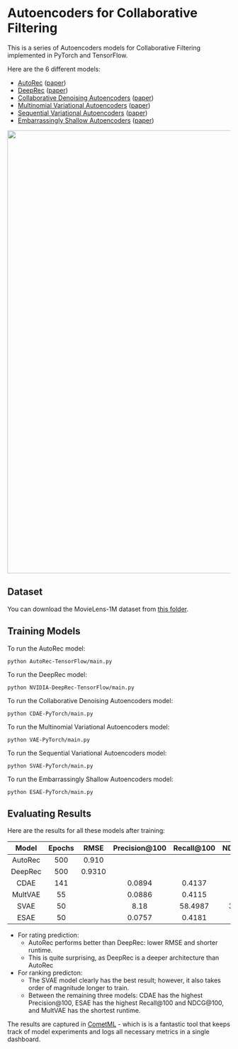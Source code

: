 # Autoencoders for Collaborative Filtering

This is a series of Autoencoders models for Collaborative Filtering implemented in PyTorch and TensorFlow.

Here are the 6 different models:

* [AutoRec](https://github.com/khanhnamle1994/transfer-rec/tree/master/Autoencoders-Experiments/AutoRec-TensorFlow) ([paper](https://github.com/khanhnamle1994/transfer-rec/blob/master/Autoencoders-Experiments/AutoRec-Autoencoders-Meet-Collaborative-Filtering.pdf))
* [DeepRec](https://github.com/khanhnamle1994/transfer-rec/tree/master/Autoencoders-Experiments/NVIDIA-DeepRec-TensorFlow) ([paper](https://github.com/khanhnamle1994/transfer-rec/blob/master/Autoencoders-Experiments/Training-Deep-Autoencoders-For-Collaborative-Filtering.pdf))
* [Collaborative Denoising Autoencoders](https://github.com/khanhnamle1994/transfer-rec/tree/master/Autoencoders-Experiments/CDAE-PyTorch) ([paper](https://github.com/khanhnamle1994/transfer-rec/blob/master/Autoencoders-Experiments/Collaborative-Denoising-Autoencoders-for-TopN-Recommendation-System.pdf))
* [Multinomial Variational Autoencoders](https://github.com/khanhnamle1994/transfer-rec/tree/master/Autoencoders-Experiments/VAE-PyTorch) ([paper](https://github.com/khanhnamle1994/transfer-rec/blob/master/Autoencoders-Experiments/Variational-Autoencoders-for-Collaborative-Filtering.pdf))
* [Sequential Variational Autoencoders](https://github.com/khanhnamle1994/transfer-rec/tree/master/Autoencoders-Experiments/SVAE-PyTorch) ([paper](https://github.com/khanhnamle1994/transfer-rec/blob/master/Autoencoders-Experiments/Sequential-Variational-Autoencoders-for-Collaborative-Filtering.pdf))
* [Embarrassingly Shallow Autoencoders](https://github.com/khanhnamle1994/transfer-rec/tree/master/Autoencoders-Experiments/ESAE-PyTorch) ([paper](https://github.com/khanhnamle1994/transfer-rec/blob/master/Autoencoders-Experiments/Embarrassingly-Shallow-Autoencoders-for-Sparse-Data.pdf))

<img src="https://s3.ca-central-1.amazonaws.com/assets.jmir.org/assets/72cb8a4949fe35aa88374a70749f6ec2.png" width="1000">

## Dataset
You can download the MovieLens-1M dataset from [this folder](https://github.com/khanhnamle1994/transfer-rec/tree/master/ml-1m).

## Training Models

To run the AutoRec model:

```
python AutoRec-TensorFlow/main.py
```

To run the DeepRec model:

```
python NVIDIA-DeepRec-TensorFlow/main.py
```

To run the Collaborative Denoising Autoencoders model:

```
python CDAE-PyTorch/main.py
```

To run the Multinomial Variational Autoencoders model:

```
python VAE-PyTorch/main.py
```

To run the Sequential Variational Autoencoders model:

```
python SVAE-PyTorch/main.py
```

To run the Embarrassingly Shallow Autoencoders model:

```
python ESAE-PyTorch/main.py
```

## Evaluating Results

Here are the results for all these models after training:

|  Model  | Epochs |  RMSE  | Precision@100 | Recall@100 | NDCG@100 |  Runtime |
|:-------:|:------:|:------:|:-------------:|:----------:|:--------:|:--------:|
| AutoRec |   500  |  0.910 |               |            |          |  35m16s  |
| DeepRec |   500  | 0.9310 |               |            |          |  54m24s  |
|   CDAE  |   141  |        |     0.0894    |   0.4137   |  0.2528  |  17m29s  |
| MultVAE |   55   |        |     0.0886    |   0.4115   |  0.2508  |   6m31s  |
|   SVAE  |   50   |        |      8.18     |   58.4987  |  38.0714 | 6h37m19s |
|   ESAE  |   50   |        |     0.0757    |   0.4181   |  0.2561  |  10m12s  |

- For rating prediction:
    - AutoRec performs better than DeepRec: lower RMSE and shorter runtime.
    - This is quite surprising, as DeepRec is a deeper architecture than AutoRec
- For ranking predicton:
    - The SVAE model clearly has the best result; however, it also takes order of magnitude longer to train.
    - Between the remaining three models: CDAE has the highest Precision@100, ESAE has the highest Recall@100 and NDCG@100, and MultVAE has the shortest runtime.

The results are captured in [CometML](https://www.comet.ml/khanhnamle1994/autoencoders-movielens1m/) - which is is a fantastic tool that keeps track of model experiments and logs all necessary metrics in a single dashboard.